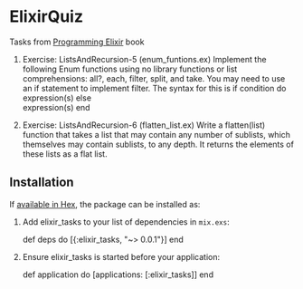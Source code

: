 # ElixirQuiz

Tasks from [Programming Elixir](https://pragprog.com/book/elixir/programming-elixir) book

1. Exercise: ListsAndRecursion-5 (enum_funtions.ex) Implement the following Enum functions using no library functions or list comprehensions: all?, each, filter, split, and take. You may need to use an if statement to implement filter. The syntax for this is
    if condition do
      expression(s)
    else         
      expression(s)
    end

2. Exercise: ListsAndRecursion-6 (flatten_list.ex) Write a flatten(list) function that takes a list that may contain any number of sublists, which themselves may contain sublists, to any depth. It returns the elements of these lists as a flat list.

## Installation

If [available in Hex](https://hex.pm/docs/publish), the package can be installed as:

  1. Add elixir_tasks to your list of dependencies in `mix.exs`:

        def deps do
          [{:elixir_tasks, "~> 0.0.1"}]
        end

  2. Ensure elixir_tasks is started before your application:

        def application do
          [applications: [:elixir_tasks]]
        end


